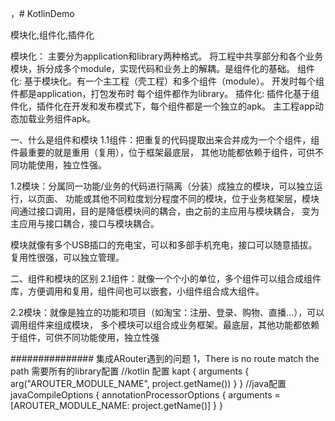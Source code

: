 ，# KotlinDemo

模块化,组件化,插件化


模块化：
主要分为application和library两种格式。
将工程中共享部分和各个业务模块，拆分成多个module，实现代码和业务上的解耦。是组件化的基础。
组件化:
基于模块化。有一个主工程（壳工程）和多个组件（module）。
开发时每个组件都是application，打包发布时 每个组件都作为library。
插件化:
插件化基于组件化，插件化在开发和发布模式下，每个组件都是一个独立的apk。
主工程app动态加载业务组件apk。

一、什么是组件和模块
1.1组件：把重复的代码提取出来合并成为一个个组件，组件最重要的就是重用（复用），位于框架最底层，
其他功能都依赖于组件，可供不同功能使用，独立性强。

1.2模块：分属同一功能/业务的代码进行隔离（分装）成独立的模块，可以独立运行，以页面、
功能或其他不同粒度划分程度不同的模块，位于业务框架层，模块间通过接口调用，目的是降低模块间的耦合，由之前的主应用与模块耦合，
变为主应用与接口耦合，接口与模块耦合。

模块就像有多个USB插口的充电宝，可以和多部手机充电，接口可以随意插拔。复用性很强，可以独立管理。

二、组件和模块的区别
2.1组件：就像一个个小的单位，多个组件可以组合成组件库，方便调用和复用，组件间也可以嵌套，小组件组合成大组件。

2.2模块：就像是独立的功能和项目（如淘宝：注册、登录、购物、直播...），可以调用组件来组成模块，
多个模块可以组合成业务框架。最底层，其他功能都依赖于组件，可供不同功能使用，独立性强


###############
集成ARouter遇到的问题
1，There is no route match the path
需要所有的library配置
//kotlin  配置
    kapt {
            arguments {
                arg("AROUTER_MODULE_NAME", project.getName())
            }
        }
//java配置
     javaCompileOptions {
         annotationProcessorOptions {
             arguments = [AROUTER_MODULE_NAME: project.getName()]
         }
     }
